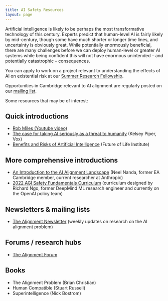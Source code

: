 ```yaml
---
title: AI Safety Resources
layout: page
---
```


Artificial intelligence is likely to be perhaps the most transformative technology of this century. Experts predict that human-level AI is fairly likely by mid-century, though some have much shorter or longer time lines, and uncertainty is obviously great. While potentially enormously beneficial, there are many challenges before we can deploy human-level or greater AI systems while being confident this will not have enormous unintended – and potentially catastrophic – consequences.

You can apply to work on a project relevant to understanding the effects of AI on existential risk at our [Summer Research Fellowship](https://camxrisk.org/fellowships/).

Opportunities in Cambridge relevant to AI alignment are regularly posted on our [mailing list](http://eepurl.com/hGPPkf).

Some resources that may be of interest:


## Quick introductions
- [Rob Miles (Youtube video)](https://www.youtube.com/watch?v=pYXy-A4siMw)
- [The case for taking AI seriously as a threat to humanity](https://www.vox.com/future-perfect/2018/12/21/18126576/ai-artificial-intelligence-machine-learning-safety-alignment) (Kelsey Piper, Vox)
- [Benefits and Risks of Artificial Intelligence](http://futureoflife.org/background/benefits-risks-of-artificial-intelligence/) (Future of Life Institute)


## More comprehensive introductions
- [An Introduction to the AI Alignment Landscape](https://www.alignmentforum.org/posts/SQ9cZtfrzDJmw9A2m/my-overview-of-the-ai-alignment-landscape-a-bird-s-eye-view) (Neel Nanda, former EA Cambridge member, current researcher at Anthropic)
- [2022 AGI Safety Fundamentals Curriculum](https://docs.google.com/document/d/1mTm_sT2YQx3mRXQD6J2xD2QJG1c3kHyvX8kQc_IQ0ns/edit?usp=sharing) (curriculum designed by Richard Ngo, former DeepMind ML research engineer and currently on the OpenAI policy team)


## Newsletters & mailing lists
- [The Alignment Newsletter](https://rohinshah.com/alignment-newsletter/) (weekly updates on research on the AI alignment problem)


## Forums / research hubs
- [The Alignment Forum](https://www.alignmentforum.org/)


## Books
- The Alignment Problem (Brian Christian)
- Human Compatible (Stuart Russell)
- Superintelligence (Nick Bostrom)
